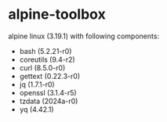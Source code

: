 # alpine-toolbox

alpine linux (3.19.1) with following components:

- bash (5.2.21-r0)
- coreutils (9.4-r2)
- curl (8.5.0-r0)
- gettext (0.22.3-r0)
- jq (1.7.1-r0)
- openssl (3.1.4-r5)
- tzdata (2024a-r0)
- yq (4.42.1)

